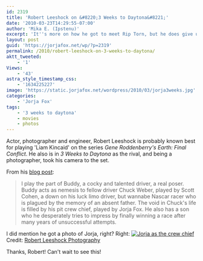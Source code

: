 ```yaml
---
id: 2319
title: 'Robert Leeshock on &#8220;3 Weeks to Daytona&#8221;'
date: '2010-03-23T14:29:55-07:00'
author: 'Mika E. (Ipstenu)'
excerpt: 'It''s more on how he got to meet Rip Torn, but he does give us an adorable shot of Jorja in her role of crew chief.'
layout: post
guid: 'https://jorjafox.net/wp/?p=2319'
permalink: /2010/robert-leeshock-on-3-weeks-to-daytona/
aktt_tweeted:
    - '1'
Views:
    - '43'
astra_style_timestamp_css:
    - '1634225227'
image: 'https://static.jorjafox.net/wordpress/2010/03/jorja3weeks.jpg'
categories:
    - 'Jorja Fox'
tags:
    - '3 weeks to daytona'
    - movies
    - photos
---
```


Actor, photographer and engineer, Robert Leeshock is probably known best for playing 'Liam Kincaid' on the series <em>Gene Roddenberry's Earth: Final Conflict</em>.  He also is in <em>3 Weeks to Daytona</em> as the rival, and being a photographer, took his camera to the set.

From his <a href="http://robertleeshockphotography.blogspot.com/2010/02/letting-it-rip-with-mr-torn.html">blog post</a>:
<blockquote> I play the part of Buddy, a cocky and talented driver, a real poser. Buddy acts as nemesis to fellow driver Chuck Weber, played by Scott Cohen, a down on his luck limo driver, but wannabe Nascar racer who is plagued by the memory of an absent father. The void in Chuck's life is filled by his pit crew chief, played by Jorja Fox. He also has a son who he desperately tries to impress by finally winning a race after many years of unsuccessful attempts.</blockquote>

I did mention he got a photo of Jorja, right? Right:
<a href="https://jorjafox.net/gallery/movies/3weekstodaytona/promo/RobertLeeshock-001.jpg"><img class="ZenphotoPress_thumb " alt="Jorja as the crew chief" title="Jorja as the crew chief" src="https://jorjafox.net/gallery/cache/movies/3weekstodaytona/promo/RobertLeeshock-001_200_cw200_ch200_thumb.jpg"  /></a>
Credit: <a href="http://www.robertleeshock.com/">Robert Leeshock Photography</a>

Thanks, Robert! Can't wait to see this!